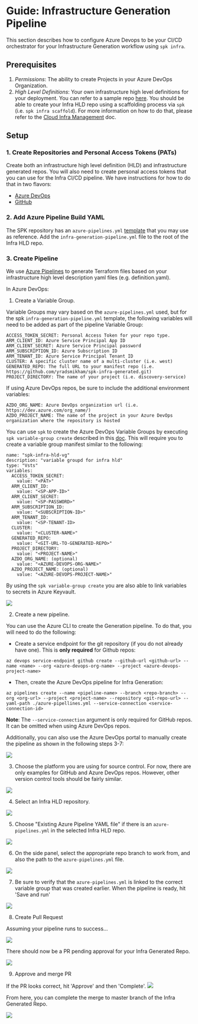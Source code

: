 # Guide: Infrastructure Generation Pipeline

This section describes how to configure Azure Devops to be your CI/CD
orchestrator for your Infrastructure Generation workflow using `spk infra`.

## Prerequisites

1. _Permissions_: The ability to create Projects in your Azure DevOps
   Organization.
2. _High Level Definitions_: Your own infrastructure high level definitions for
   your deployment. You can refer to a sample repo
   [here](https://github.com/yradsmikham/spk-infra-hld). You should be able to
   create your Infra HLD repo using a scaffolding process via `spk` (i.e.
   `spk infra scaffold`). For more information on how to do that, please refer
   to the
   [Cloud Infra Management](https://github.com/CatalystCode/spk/blob/master/docs/cloud-infra-management.md#scaffold)
   doc.

## Setup

### 1. Create Repositories and Personal Access Tokens (PATs)

Create both an infrastructure high level definition (HLD) and infrastructure
generated repos. You will also need to create personal access tokens that you
can use for the Infra CI/CD pipeline. We have instructions for how to do that in
two flavors:

- [Azure DevOps](https://github.com/microsoft/bedrock/blob/master/gitops/azure-devops/ADORepos.md)
- [GitHub](https://github.com/microsoft/bedrock/blob/master/gitops/azure-devops/GitHubRepos.md)

### 2. Add Azure Pipeline Build YAML

The SPK repository has an `azure-pipelines.yml`
[template](../../infra-generation-pipeline.yml) that you may use as reference.
Add the `infra-generation-pipeline.yml` file to the root of the Infra HLD repo.

### 3. Create Pipeline

We use
[Azure Pipelines](https://docs.microsoft.com/en-us/azure/devops/pipelines/get-started/key-pipelines-concepts?toc=/azure/devops/pipelines/toc.json&bc=/azure/devops/boards/pipelines/breadcrumb/toc.json&view=azure-devops)
to generate Terraform files based on your infrastructure high level description
yaml files (e.g. definition.yaml).

In Azure DevOps:

1. Create a Variable Group.

Variable Groups may vary based on the `azure-pipelines.yml` used, but for the
spk `infra-generation-pipeline.yml` template, the following variables will need
to be added as part of the pipeline Variable Group:

```
ACCESS_TOKEN_SECRET: Personal Access Token for your repo type.
ARM_CLIENT_ID: Azure Service Principal App ID
ARM_CLIENT_SECRET: Azure Service Principal password
ARM_SUBSCRIPTION_ID: Azure Subscription ID
ARM_TENANT_ID: Azure Service Principal Tenant ID
CLUSTER: A specific cluster name of a multi-cluster (i.e. west)
GENERATED_REPO: The full URL to your manifest repo (i.e. https://github.com/yradsmikham/spk-infra-generated.git)
PROJECT_DIRECTORY: The name of your project (i.e. discovery-service)
```

If using Azure DevOps repos, be sure to include the additional environment
variables:

```
AZDO_ORG_NAME: Azure DevOps organization url (i.e. https://dev.azure.com/org_name/)
AZDO_PROJECT_NAME: The name of the project in your Azure DevOps organization where the repository is hosted
```

You can use `spk` to create the Azure DevOps Variable Groups by executing
`spk variable-group create` described in this
[doc](https://github.com/CatalystCode/spk/blob/master/docs/variable-group.md).
This will require you to create a variable group manifest similar to the
following:

```
name: "spk-infra-hld-vg"
description: "variable groupd for infra hld"
type: "Vsts"
variables:
  ACCESS_TOKEN_SECRET:
    value: "<PAT>"
  ARM_CLIENT_ID:
    value: "<SP-APP-ID>"
  ARM_CLIENT_SECRET:
    value: "<SP-PASSWORD>"
  ARM_SUBSCRIPTION_ID:
    value: "<SUBSCRIPTION-ID>"
  ARM_TENANT_ID:
    value: "<SP-TENANT-ID>
  CLUSTER:
    value: "<CLUSTER-NAME>"
  GENERATED_REPO:
    value: "<GIT-URL-TO-GENERATED-REPO>"
  PROJECT_DIRECTORY:
    value: "<PROJECT-NAME>"
  AZDO_ORG_NAME: (optional)
    value: "<AZURE-DEVOPS-ORG-NAME>"
  AZDO_PROJECT_NAME: (optional)
    value: "<AZURE-DEVOPS-PROJECT-NAME>"
```

By using the `spk variable-group create` you are also able to link variables to
secrets in Azure Keyvault.

![](../images/spk-infra-vg.png)

2. Create a new pipeline.

You can use the Azure CLI to create the Generation pipeline. To do that, you
will need to do the following:

- Create a service endpoint for the git repository (if you do not already have
  one). This is **only required** for Github repos:

`az devops service-endpoint github create --github-url <github-url> --name <name> --org <azure-devops-org-name> --project <azure-devops-project-name>`

- Then, create the Azure DevOps pipeline for Infra Generation:

`az pipelines create --name <pipeline-name> --branch <repo-branch> --org <org-url> --project <project-name> --repository <git-repo-url> --yaml-path ./azure-pipellines.yml --service-connection <service-connection-id>`

**Note**: The `--service-connection` argument is only required for GitHub repos.
It can be omitted when using Azure DevOps repos.

Additionally, you can also use the Azure DevOps portal to manually create the
pipeline as shown in the following steps 3-7:

![](../images/spk-infra-new-pipeline.png)

3. Choose the platform you are using for source control. For now, there are only
   examples for GitHub and Azure DevOps repos. However, other version control
   tools should be fairly similar.

![](../images/spk-infra-azdo.png)

4. Select an Infra HLD repository.

![](../images/spk-infra-azdo-repo.png)

5. Choose "Existing Azure Pipeline YAML file" if there is an
   `azure-pipelines.yml` in the selected Infra HLD repo.

![](../images/spk-infra-existing-yaml.png)

6. On the side panel, select the appropriate repo branch to work from, and also
   the path to the `azure-pipelines.yml` file.

![](../images/spk-infra-path-to-yaml.png)

7. Be sure to verify that the `azure-pipelines.yml` is linked to the correct
   variable group that was created earlier. When the pipeline is ready, hit
   'Save and run'

![](../images/spk-infra-save-run.png)

8. Create Pull Request

Assuming your pipeline runs to success...

![](../images/spk-infra-successful-pipeline.png)

There should now be a PR pending approval for your Infra Generated Repo.

![](../images/spk-infra-pr.png)

9. Approve and merge PR

If the PR looks correct, hit 'Approve' and then 'Complete'.
![](../images/spk-infra-pr-approve.png)

From here, you can complete the merge to master branch of the Infra Generated
Repo.

![](../images/spk-infra-complete-merge.png)
